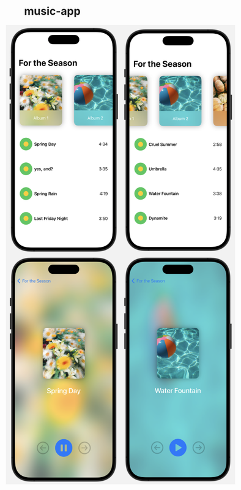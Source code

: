 # music-app
<div style="display: flex; justify-content: center;">
<img src="https://github.com/ella-guo-yixin/music-app/blob/main/view1.png" alt="Interface View" width="300" height="600">
<img src="https://github.com/ella-guo-yixin/music-app/blob/main/view2.png" alt="Interface View" width="300" height="600">
</div>
<div style="display: flex; justify-content: center;">
<img src="https://github.com/ella-guo-yixin/music-app/blob/main/song1.png" alt="Interface View" width="300" height="600">
<img src="https://github.com/ella-guo-yixin/music-app/blob/main/song2.png" alt="Interface View" width="300" height="600">
</div>

